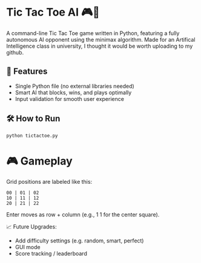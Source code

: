 # Tic Tac Toe AI 🎮🤖

A command-line Tic Tac Toe game written in Python, featuring a fully autonomous AI opponent using the minimax algorithm.
Made for an Artifical Intelligence class in university, I thought it would be worth uploading to my github.

## 🧠 Features

- Single Python file (no external libraries needed)
- Smart AI that blocks, wins, and plays optimally
- Input validation for smooth user experience

## 🛠 How to Run

```bash
python tictactoe.py
```

# 🎮 Gameplay

Grid positions are labeled like this:

```
00 | 01 | 02
10 | 11 | 12
20 | 21 | 22
```
Enter moves as row + column (e.g., 1 1 for the center square).

📈 Future Upgrades:
- Add difficulty settings (e.g. random, smart, perfect)
- GUI mode
- Score tracking / leaderboard
